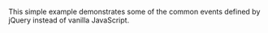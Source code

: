 This simple example demonstrates some of the common events defined by jQuery instead of vanilla JavaScript.
